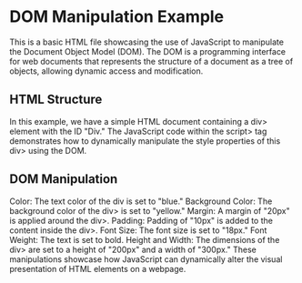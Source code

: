 # DOM Manipulation Example

This is a basic HTML file showcasing the use of JavaScript to manipulate the Document Object Model (DOM). The DOM is a programming interface for web documents that represents the structure of a document as a tree of objects, allowing dynamic access and modification.

## HTML Structure

In this example, we have a simple HTML document containing a div> element with the ID "Div." The JavaScript code within the script> tag demonstrates how to dynamically manipulate the style properties of this div> using the DOM.

## DOM Manipulation

Color: The text color of the div is set to "blue."
Background Color: The background color of the div> is set to "yellow."
Margin: A margin of "20px" is applied around the div>.
Padding: Padding of "10px" is added to the content inside the div>.
Font Size: The font size is set to "18px."
Font Weight: The text is set to bold.
Height and Width: The dimensions of the div> are set to a height of "200px" and a width of "300px."
These manipulations showcase how JavaScript can dynamically alter the visual presentation of HTML elements on a webpage.
